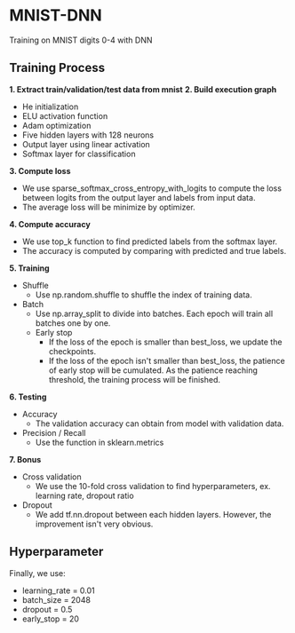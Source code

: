 # MNIST-DNN
Training on MNIST digits 0-4 with DNN
## Training Process
**1. Extract train/validation/test data from mnist**
**2. Build execution graph**
* He initialization 
* ELU activation function
* Adam optimization
* Five hidden layers with 128 neurons
* Output layer using linear activation
* Softmax layer for classification

**3. Compute loss**
* We use sparse_softmax_cross_entropy_with_logits to  compute the loss between logits from the output layer and labels from input data.
* The average loss will be minimize by optimizer.

**4. Compute accuracy**
* We use top_k function to find predicted labels from the softmax layer.
* The accuracy is computed by comparing with predicted and true labels.

**5. Training**
* Shuffle
    - Use np.random.shuffle to shuffle the index of training data.
* Batch
    - Use np.array_split to divide into batches. Each epoch will train all batches one by one.
    * Early stop
        - If the loss of the epoch is smaller than best_loss, we update the checkpoints.
        - If the loss of the epoch isn't smaller than best_loss, the patience of early stop will be cumulated. As the patience reaching threshold, the training process will be finished.

**6. Testing**
* Accuracy
    - The validation accuracy can obtain from model with validation data.
* Precision / Recall
    - Use the function in sklearn.metrics

**7. Bonus**
* Cross validation
    - We use the 10-fold cross validation to find hyperparameters, ex. learning rate, dropout ratio
* Dropout
    - We add tf.nn.dropout between each hidden layers. However, the improvement isn't very obvious.

## Hyperparameter
Finally, we use:
* learning_rate = 0.01
* batch_size = 2048
* dropout = 0.5
* early_stop = 20

